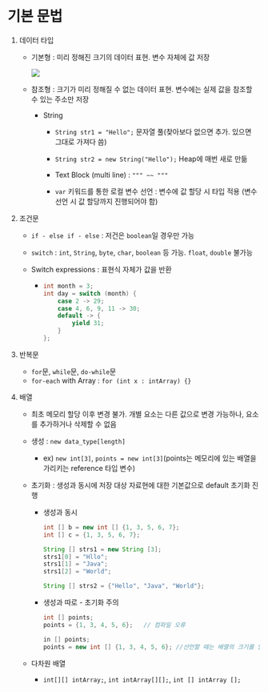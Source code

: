 # 기본 문법

1. 데이터 타입
   
   - 기본형 : 미리 정해진 크기의 데이터 표현. 변수 자체에 값 저장
     
     ![](C:\Users\SSAFY\AppData\Roaming\marktext\images\2025-04-14-14-24-52-image.png)
   
   - 참조형 : 크기가 미리 정해질 수 없는 데이터 표현. 변수에는 실제 값을 참조할 수 있는 주소만 저장
     
     - String
       
       - `String str1 = "Hello";` 문자열 풀(찾아보다 없으면 추가. 있으면 그대로 가져다 씀)
       
       - `String str2 = new String("Hello");` Heap에 매번 새로 만듦
       
       - Text Block (multi line) : `""" ~~ """`
       
       - `var` 키워드를 통한 로컬 변수 선언 : 변수에 값 할당 시 타입 적용 (변수 선언 시 값 할당까지 진행되어야 함)

2. 조건문
   
   - `if - else if - else` : 저건은 `boolean`일 경우만 가능
   
   - `switch` : `int`, `String`, `byte`, `char`, `boolean` 등 가능. `float`, `double` 불가능
   
   - Switch expressions : 표현식 자체가 값을 반환
     
     - ```java
       int month = 3;
       int day = switch (month) {
           case 2 -> 29;
           case 4, 6, 9, 11 -> 30;
           default -> {
               yield 31;
           }
       };
       ```

3. 반복문
   
   - `for`문, `while`문, `do-while`문
   - `for-each` with Array : `for (int x : intArray) {}`

4. 배열
   
   - 최초 메모리 할당 이후 변경 불가. 개별 요소는 다른 값으로 변경 가능하나, 요소를 추가하거나 삭제할 수 없음
   
   - 생성 : `new data_type[length]`
     
     - ex) `new int[3]`, `points = new int[3]`(points는 메모리에 있는 배열을 가리키는 reference 타입 변수)
   
   - 초기화 : 생성과 동시에 저장 대상 자료현에 대한 기본값으로 default 초기화 진행
     
     - 생성과 동시
       
       ```java
       int [] b = new int [] {1, 3, 5, 6, 7};
       int [] c = {1, 3, 5, 6, 7};
       
       String [] strs1 = new String [3];
       strs1[0] = "Hllo";
       strs1[1] = "Java";
       strs1[2] = "World";
       
       String [] strs2 = {"Hello", "Java", "World"};
       ```
     
     - 생성과 따로 - 초기화 주의
       
       ```java
       int [] points;
       points = {1, 3, 4, 5, 6};   // 컴파일 오류
       
       in [] points;
       points = new int [] {1, 3, 4, 5, 6}; //선언할 때는 배열의 크기를 알 수 없을 때
       ```
   
   - 다차원 배열
     
     - `int[][] intArray;`, `int intArray[][];`, `int [] intArray [];`
